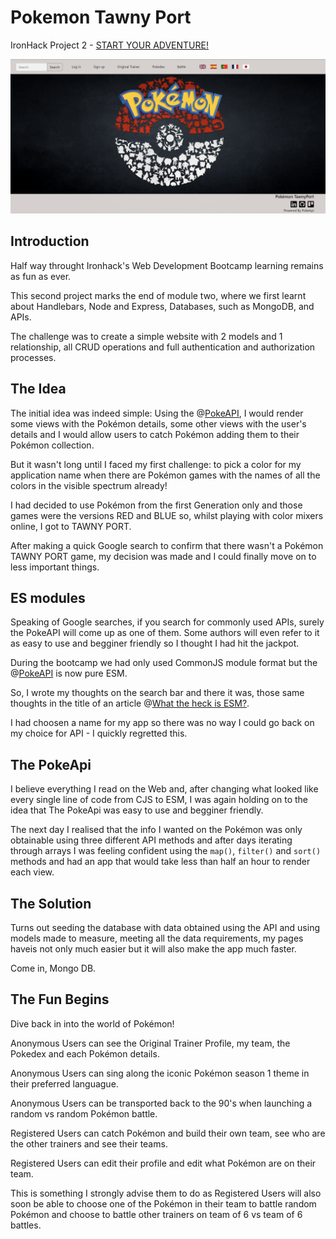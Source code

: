 # Pokemon Tawny Port

IronHack Project 2 - [START YOUR ADVENTURE!](https://joaomiguelinacio.github.io/demon-slayer-dodging/)

![](./public/images/read-me-home-page.png)

## Introduction

Half way throught Ironhack's Web Development Bootcamp learning remains as fun as ever.

This second project marks the end of module two, where we first learnt about Handlebars, Node and Express, Databases, such as MongoDB, and APIs.

The challenge was to create a simple website with 2 models and 1 relationship, all CRUD operations and full authentication and authorization processes.

## The Idea

The initial idea was indeed simple: Using the @[PokeAPI](https://pokeapi.co/), I would render some views with the Pokémon details, some other views with the user's details and I would allow users to catch Pokémon adding them to their Pokémon collection.

But it wasn't long until I faced my first challenge: to pick a color for my application name when there are Pokémon games with the names of all the colors in the visible spectrum already!

I had decided to use Pokémon from the first Generation only and those games were the versions RED and BLUE so, whilst playing with color mixers online, I got to TAWNY PORT.

After making a quick Google search to confirm that there wasn't a Pokémon TAWNY PORT game, my decision was made and I could finally move on to less important things.

## ES modules

Speaking of Google searches, if you search for commonly used APIs, surely the PokeAPI will come up as one of them. Some authors will even refer to it as easy to use and begginer friendly so I thought I had hit the jackpot. 

During the bootcamp we had only used CommonJS module format but the @[PokeAPI](https://pokeapi.co/) is now pure ESM.

So, I wrote my thoughts on the search bar and there it was, those same thoughts in the title of an article @[What the heck is ESM?](https://dev.to/iggredible/what-the-heck-are-cjs-amd-umd-and-esm-ikm#:~:text=ESM%20stands%20for%20ES%20Modules,import%20React%20from%20'react'%3B).

I had choosen a name for my app so there was no way I could go back on my choice for API - I quickly regretted this.

## The PokeApi

I believe everything I read on the Web and, after changing what looked like every single line of code from CJS to ESM, I was again holding on to the idea that The PokeApi was easy to use and begginer friendly.

The next day I realised that the info I wanted on the Pokémon was only obtainable using three different API methods and after days iterating through arrays I was feeling confident using the `map()`, `filter()` and `sort()` methods and had an app that would take less than half an hour to render each view.

## The Solution

Turns out seeding the database with data obtained using the API and using models made to measure, meeting all the data requirements, my pages haveis not only much easier but it will also make the app much faster.

Come in, Mongo DB.

## The Fun Begins

Dive back in into the world of Pokémon!

Anonymous Users can see the Original Trainer Profile, my team, the Pokedex and each Pokémon details. 

Anonymous Users can sing along the iconic Pokémon season 1 theme in their preferred languague.

Anonymous Users can be transported back to the 90's when launching a random vs random Pokémon battle.

Registered Users can catch Pokémon and build their own team, see who are the other trainers and see their teams.

Registered Users can edit their profile and edit what Pokémon are on their team.

This is something I strongly advise them to do as Registered Users will also soon be able to choose one of the Pokémon in their team to battle random Pokémon and choose to battle other trainers on team of 6 vs team of 6 battles.





